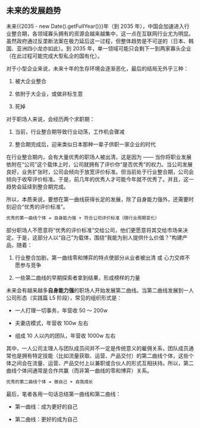 ## 未来的发展趋势

未来{{2035 - new Date().getFullYear()}}年（到 2035 年），中国会加速进入行业整合期，各领域寡头拥有的资源会越来越集中，这一点在互联网行业尤为明显。虽然政府通过反垄断法案在极力延后这一过程，但整体趋势是不可逆的（日本、韩国、亚洲四小龙亦如此）。到 2035 年，单一领域可能只会剩下一到两家寡头企业（在此过程可能完成大型私企的国有化）。

对于小型企业来说，未来十年的生存环境会逐渐恶化，最后的结局无外乎三种：

1. 被大企业整合

2. 依附于大企业，或做非标生意

3. 死掉

对于职场人来说，会经历两个求职期：

1. 当前，行业整合期导致行业动荡，工作机会骤减

2. 整合期完成后，迎来类似日本那种一辈子供职一家企业的时代

在行业整合期内，会有大量优秀的职场人被出清，这是因为 —— 当你将职业发展依附在“公司”这个载体上时，公司就拥有了评价你“是否优秀”的权力。当公司发展良好，业务扩张时，公司会倾向于放宽评价标准。但当前处于行业整合期，公司会倾向于收窄评价标准。于是，前几年的优秀人才可能今年就不优秀了。并且，这一趋势会延续到整合期完成。

所以，本质来说，要想在第一曲线获得长足的发展，除了自身能力强外，还需要时刻迎合“优秀的评价标准”。

```bash
优秀的第一曲线个体 = 自身能力强 + 符合公司评价标准（随行业周期变化）
```

部分职场人不愿意将“优秀的评价标准”交给公司，他们更愿意将其交给市场来决定。于是，这部分人以“自己”为载体，围绕“我能为别人提供什么价值？”构建产品，随着：

1. 行业整合加剧，第一曲线零和博弈的特点使部分从业者被出清 或 心力交瘁不愿参与竞争

2. 一些第二曲线的早期探索者拿到结果，形成榜样的力量

未来会有越来越多**自身能力强**的职场人开始发展第二曲线。当第二曲线发展到一人公司形态（实践篇 L5 阶段），常见的组织形式是：

- 一人打理一切事务，年营收 50 ～ 200w

- 夫妻店模式，年营收 100w 左右

- 组成 10 人以内的团队，年营收 1000w 左右

其中，一人公司主理人与团队成员间并不一定是传统意义的雇佣关系，团队成员通常也是拥有特定技能（比如流量获取、运营、产品交付）的第二曲线个体，这些个体之间会在流量、运营、产品交付上以兼职或合伙人的形式互相扶持。所以，第二曲线个体间通常是合作共赢（而非第一曲线的零和博弈）关系。

```bash
优秀的第二曲线个体 = 做自己 + 自我成长
```

最后，笔者各用一句话总结第一曲线和第二曲线：

- 第一曲线：成为更好的自己

- 第二曲线：更好的成为自己
